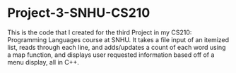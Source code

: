 # Project-3-SNHU-CS210
This is the code that I created for the third Project in my CS210: Programming Languages course at SNHU. It takes a file input of an itemized list, reads through each line, and adds/updates a count of each word using a map function, and displays user requested information based off of a menu display, all in C++.
